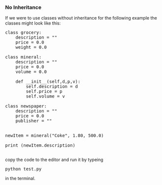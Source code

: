 ### No Inheritance
If we were to use classes without inheritance for the following example the classes might look like this:


<pre class="file" data-filename="test.py" data-target="replace">
class grocery:
    description = ""
    price = 0.0
    weight = 0.0
    
class mineral:
    description = ""
    price = 0.0
    volume = 0.0
    
    def __init__(self,d,p,v):
        self.description = d
        self.price = p
        self.volume = v
    
class newspaper:
    description = ""
    price = 0.0
    publisher = ""
    
    
newItem = mineral("Coke", 1.80, 500.0)

print (newItem.description)
    
</pre>


copy the code to the editor and run it by typeing 

<pre>
python test.py 
</pre>
in the terminal.
